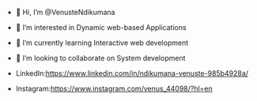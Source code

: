 - 👋 Hi, I’m @VenusteNdikumana
- 👀 I’m interested in Dynamic web-based Applications
- 🌱 I’m currently learning Interactive web development
- 💞️ I’m looking to collaborate on System development


-  LinkedIn:https://www.linkedin.com/in/ndikumana-venuste-985b4928a/
-  Instagram:https://www.instagram.com/venus_44098/?hl=en
  


